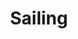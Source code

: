 ---
ee_id: '95'
site: '1'
type: '2'
long_id: 2010-068 Sailing
url: 2010-068-sailing
year: '2010'
medium: Website
commission:
add_credit:
dims:
pitch: "<p>​Fan site for Christopher Cross in Arabic</p>"
ps:
live_url: http://firdos.angelfire.com/
related:
title: Sailing
youtube:
imgs: chris-cross-2010-068-screenshot-1-database-ih.jpg
subheading:
year2: '2010'
download:
add_credits:
related_code:
! '':
layout: things-i-made
---